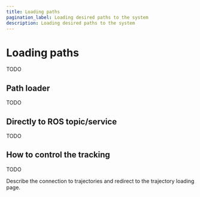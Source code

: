 ```yaml
---
title: Loading paths
pagination_label: Loading desired paths to the system
description: Loading desired paths to the system
---
```


# Loading paths

TODO

## Path loader

TODO

## Directly to ROS topic/service

TODO

## How to control the tracking

TODO

Describe the connection to trajectories and redirect to the trajectory loading page.
